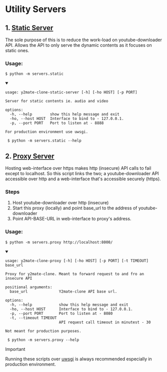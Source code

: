 # Utility Servers

## 1. [Static Server](static_server.py)

The sole purpose of this is to reduce the work-load on youtube-downloader API.
Allows the API to only serve the dynamic contents as it focuses on static ones.

### Usage:

`$ python -m servers.static`

<details open>

<code> $ python -m servers.static --help </code>
<summary>

```
usage: y2mate-clone-static-server [-h] [-ho HOST] [-p PORT]

Server for static contents ie. audio and video

options:
  -h, --help        show this help message and exit
  -ho, --host HOST  Interface to bind to - 127.0.0.1.
  -p, --port PORT   Port to listen at - 8888

For production environment use uwsgi.

```

</summary>

</details>

## 2. [Proxy Server](proxy_server.py)

Hosting web-interface over https makes http (insecure) API calls to fail except to localhost.
So this script links the two; a youtube-downloader API accessible over http and a web-interface that's
accessible securely (https).

### Steps

1. Host youtube-downloader over http (insecure)
2. Start this proxy (locally) and point base_url to the address of youtube-downloader
3. Point API-BASE-URL in web-interface to proxy's address.

### Usage:

`$ python -m servers.proxy http://localhost:8000/`

<details open>

<code> $ python -m servers.proxy --help </code>
<summary>

```
usage: y2mate-clone-proxy [-h] [-ho HOST] [-p PORT] [-t TIMEOUT] base_url

Proxy for y2mate-clone. Meant to forward request to and fro an insecure API

positional arguments:
  base_url              Y2mate-clone API base url.

options:
  -h, --help            show this help message and exit
  -ho, --host HOST      Interface to bind to - 127.0.0.1.
  -p, --port PORT       Port to listen at - 8080
  -t, --timeout TIMEOUT
                        API request call timeout in minutest - 30

Not meant for production purposes.

```

</summary>

</details>

> [!IMPORTANT]
> Running these scripts over [uwsgi](https://pypi.org/project/uWSGI/) is always recommended especially in production environment.